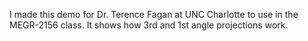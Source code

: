 I made this demo for Dr. Terence Fagan at UNC Charlotte to use in the MEGR-2156 class. It shows how 3rd and 1st angle projections work.
